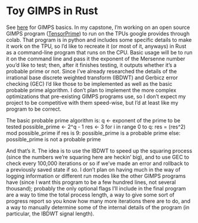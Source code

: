 # Toy GIMPS in Rust

See [here](https://www.mersenne.org/) for GIMPS basics. In my capstone, I’m working on an open source GIMPS program ([TensorPrime](https://github.com/TPU-Mersenne-Prime-Search/TensorPrime)) to run on the TPUs google provides through colab. That program is in python and includes some specific details to make it work on the TPU, so I’d like to recreate it (or most of it, anyways) in Rust as a command-line program that runs on the CPU. Basic usage will be to run it on the command line and pass it the exponent of the Mersenne number you’d like to test; then, after it finishes testing, it outputs whether it’s a probable prime or not. Since I’ve already researched the details of the irrational base discrete weighted transform (IBDWT) and Gerbicz error checking (GEC)  I’d like those to be implemented as well as the basic probable prime algorithm. I don’t plan to implement the more complex optimizations that pre-existing GIMPS programs use, so I don’t expect my project to be competitive with them speed-wise, but I’d at least like my program to be correct.

The basic probable prime algorithm is:
	q <- exponent of the prime to be tested
	possible_prime <- 2^q - 1
res <- 3
for i in range 0 to q:
	res = (res^2) mod possible_prime 
if res is 9:
	possible_prime is a probable prime
	else:
		possible_prime is not a probable prime

And that’s it. The idea is to use the IBDWT to speed up the squaring process (since the numbers we’re squaring here are heckin’ big), and to use GEC to check every 100,000 iterations or so if we’ve made an error and rollback to a previously saved state if so. I don’t plan on having much in the way of logging information or different run modes like the other GIMPS programs have (since I want this program to be a few hundred lines, not several thousand); probably the only optional flags I’ll include in the final program are a way to time the total process length, a way to give some sort of progress report so you know how many more iterations there are to do, and a way to manually determine some of the internal details of the program (in particular, the IBDWT signal length).
